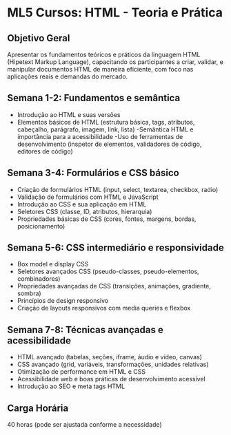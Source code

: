 # ML5 Cursos: HTML - Teoria e Prática

## Objetivo Geral

Apresentar os fundamentos teóricos e práticos da linguagem HTML (Hipetext Markup Language), capacitando os participantes a criar, validar, e manipular documentos HTML de maneira eficiente, com foco nas aplicações reais e demandas do mercado.

## Semana 1-2: Fundamentos e semântica

- Introdução ao HTML e suas versões
- Elementos básicos de HTML (estrutura básica, tags, atributos, cabeçalho, parágrafo, imagem, link, lista)
-Semântica HTML e importância para a acessibilidade
-Uso de ferramentas de desenvolvimento (inspetor de elementos, validadores de código, editores de código)

## Semana 3-4: Formulários e CSS básico

- Criação de formulários HTML (input, select, textarea, checkbox, radio)
- Validação de formulários com HTML e JavaScript
- Introdução ao CSS e sua aplicação em HTML
- Seletores CSS (classe, ID, atributos, hierarquia)
- Propriedades básicas de CSS (cores, fontes, margens, bordas, posicionamento)

## Semana 5-6: CSS intermediário e responsividade

- Box model e display CSS
- Seletores avançados CSS (pseudo-classes, pseudo-elementos, combinadores)
- Propriedades avançadas de CSS (transições, animações, gradiente, sombra)
- Princípios de design responsivo
- Criação de layouts responsivos com media queries e flexbox

## Semana 7-8: Técnicas avançadas e acessibilidade

- HTML avançado (tabelas, seções, iframe, áudio e vídeo, canvas)
- CSS avançado (grid, variáveis, transformações, unidades relativas)
- Otimização de performance em HTML e CSS
- Acessibilidade web e boas práticas de desenvolvimento acessível
- Introdução ao SEO e meta tags HTML

## Carga Horária

40 horas (pode ser ajustada conforme a necessidade)
